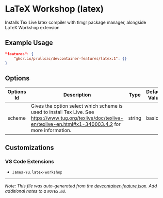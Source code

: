 
# LaTeX Workshop (latex)

Installs Tex Live latex compiler with tlmgr package manager, alongside LaTeX Workshop extension

## Example Usage

```json
"features": {
    "ghcr.io/prulloac/devcontainer-features/latex:1": {}
}
```

## Options

| Options Id | Description | Type | Default Value |
|-----|-----|-----|-----|
| scheme | Gives the option select which scheme is used to install Tex Live. See https://www.tug.org/texlive/doc/texlive-en/texlive-en.html#x1-340003.4.2 for more information. | string | basic |

## Customizations

### VS Code Extensions

- `James-Yu.latex-workshop`



---

_Note: This file was auto-generated from the [devcontainer-feature.json](https://github.com/prulloac/devcontainer-features/blob/main/src/latex/devcontainer-feature.json).  Add additional notes to a `NOTES.md`._
